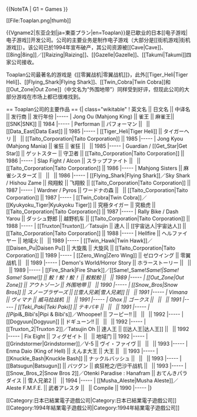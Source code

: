{{NoteTA
| G1 = Games
}}

[[File:Toaplan.png|thumb]]

{{Vgname2|东亚企划|ja=東亜プラン|en=Toaplan}}是已歇业的日本[[电子游戏|电子游戏]]开发公司。公司的主要业务是制作电子游戏（大部分是[[街机游戏|街机游戏]]）。该公司已於1994年宣布破产，其公司资源被[[Cave|Cave]]、[[8ing|8ing]]／[[Raizing|Raizing]]、[[Gazelle|Gazelle]]、[[Takumi|Takumi]]四家公司接收。

Toaplan公司最著名的游戏是《[[零翼战机|零翼战机]]》，此外[[Tiger_Heli|Tiger Heli]]、[[Flying_Shark|Flying Shark]]、[[Twin_Cobra|Twin Cobra]]和[[Out_Zone|Out Zone]]（中文名为“外围地带”）同样受到好评，但现此公司的大部分游戏在市场上都已很难找到。

== Toaplan公司的主要作品 ==
{| class="wikitable"
! 英文名 || 日文名 || 中译名 || 发行商 || 发行年份
|-----
| Jong Ou (Mahjong King) || 雀王 || 麻雀王|| [[SNK|SNK]] || 1984
|-----
| Performan || パフォーマン ||   || [[Data_East|Data East]] || 1985
|-----
| [[Tiger_Heli|Tiger Heli]] || タイガーヘリ ||   || [[Taito_Corporation|Taito Corporation]] || 1985
|-----
| Jong Kyou (Mahjong Mania) || 雀狂 || 雀狂 ||   || 1985
|-----
| Guardian / [[Get_Star|Get Star]] || ゲットスター || 守卫者 || [[Taito_Corporation|Taito Corporation]] || 1986
|-----
| Slap Fight / Alcon || スラップファイト ||   || [[Taito_Corporation|Taito Corporation]] || 1986
|-----
| Mahjong Sisters || 麻雀シスターズ ||   ||   || 1986
|-----
| [[Flying_Shark|Flying Shark]]／Sky Shark / Hishou Zame || 飛翔鮫 || 飞翔鲛 || [[Taito_Corporation|Taito Corporation]] || 1987
|-----
| Wardner / Pyros || ワードナの森 ||   || [[Taito_Corporation|Taito Corporation]] || 1987
|-----
| [[Twin_Cobra|Twin Cobra]]／[[Kyukyoku_Tiger|Kyukyoku Tiger]] || 究極タイガー || 究极虎 || [[Taito_Corporation|Taito Corporation]] || 1987
|-----
| Rally Bike / Dash Yarou || ダッシュ野郎 || 越野机车 || [[Taito_Corporation|Taito Corporation]] || 1988
|-----
| [[Truxton|Truxton]]／Tatsujin || 達人 || [[宇宙达人|宇宙达人]] || [[Taito_Corporation|Taito Corporation]] || 1988
|-----
| Hellfire || ヘルファイヤー || 地域火 ||   || 1989
|-----
| [[Twin_Hawk|Twin Hawk]]／[[Daisen_Pu|Daisen Pu]] || 大旋風 || 大旋风 || [[Taito_Corporation|Taito Corporation]] || 1989
|-----
| [[Zero_Wing|Zero Wing]] || ゼロウイング || 零翼战机 ||   || 1989
|-----
| Demon's World/Horror Story || ホラーストーリー ||   ||   || 1989
|-----
| [[Fire_Shark|Fire Shark]]／[[Same!_Same!_Same!|Same! Same! Same!]] || 鮫！鮫！鮫！ || 鲛鲛鲛 ||   || 1989
|-----
| [[Out_Zone|Out Zone]] || アウトゾーン || 外围地带 ||   || 1990
|-----
| [[Snow_Bros|Snow Bros]] || スノーブラザーズ || [[雪人兄弟|雪人兄弟]] ||   || 1991
|-----
| Vimana || ヴィマナ || 威马拉战机  ||   || 1991
|-----
| Ghox || ゴークス ||   ||   || 1991
|-----
| [[Teki_Paki|Teki Paki]] || テキパキ ||   ||   || 1991
|-----
| [[Pipi_&_Bibi's|Pipi & Bibi's]]／Whoopee! || フーピー!! ||   ||   || 1992
|-----
| [[Dogyuun|Dogyuun]] || ドギューン!! ||   ||   || 1992
|-----
| [[Truxton_2|Truxton 2]]／Tatsujin Oh || 達人王 || [[达人王|达人王]] ||   || 1992
|-----
| Fix Eight || フィグゼイト ||   || 地域门 || 1992
|-----
| [[Grindstormer|Grindstormer]]／V-5 || ヴイ・ファイヴ ||   ||   || 1993
|-----
| Enma Daio (King of Hell) || えんま大王 || 大王 ||   || 1993
|-----
| [[Knuckle_Bash|Knuckle Bash]] || ナックルバッシュ ||   ||   || 1993
|-----
| [[Batsugun|Batsugun]] || バツグン || 疯狂枪之/巴沙干战机 ||   || 1993
|-----
| [[Snow_Bros_2|Snow Bros 2]]／Otenki Paradise : Hanafram || おてんきパラダイス || 雪人兄弟2 ||   || 1994
|-----
| [[Musha_Aleste|Musha Aleste]]／Aleste F.M.F.E. || 武者アレスタ ||   || Compile || 1990
|-----
|}

[[Category:日本已結業電子遊戲公司|Category:日本已結業電子遊戲公司]]
[[Category:1994年結業電子遊戲公司|Category:1994年結業電子遊戲公司]]